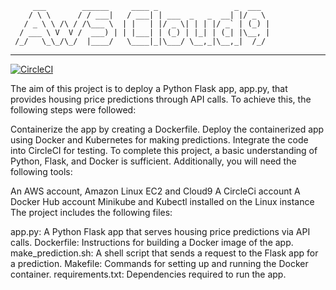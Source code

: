          ___        ______     ____ _                 _  ___  
        / \ \      / / ___|   / ___| | ___  _   _  __| |/ _ \ 
       / _ \ \ /\ / /\___ \  | |   | |/ _ \| | | |/ _` | (_) |
      / ___ \ V  V /  ___) | | |___| | (_) | |_| | (_| |\__, |
     /_/   \_\_/\_/  |____/   \____|_|\___/ \__,_|\__,_|  /_/ 
 ----------------------------------------------------------------- 


[![CircleCI](https://dl.circleci.com/status-badge/img/gh/obicass/project-ml-microservices/tree/master.svg?style=svg)](https://dl.circleci.com/status-badge/redirect/gh/obicass/project-ml-microservices/tree/master)

The aim of this project is to deploy a Python Flask app, app.py, that provides housing price predictions through API calls. To achieve this, the following steps were followed:

Containerize the app by creating a Dockerfile.
Deploy the containerized app using Docker and Kubernetes for making predictions.
Integrate the code into CircleCI for testing.
To complete this project, a basic understanding of Python, Flask, and Docker is sufficient. Additionally, you will need the following tools:

An AWS account, Amazon Linux EC2 and Cloud9
A CircleCi account
A Docker Hub account
Minikube and Kubectl installed on the Linux instance
The project includes the following files:

app.py: A Python Flask app that serves housing price predictions via API calls.
Dockerfile: Instructions for building a Docker image of the app.
make_prediction.sh: A shell script that sends a request to the Flask app for a prediction.
Makefile: Commands for setting up and running the Docker container.
requirements.txt: Dependencies required to run the app.

